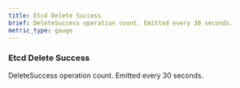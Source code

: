 ```yaml
---
title: Etcd Delete Success
brief: DeleteSuccess operation count. Emitted every 30 seconds.
metric_type: gauge
---
```


### Etcd Delete Success

DeleteSuccess operation count. Emitted every 30 seconds.
